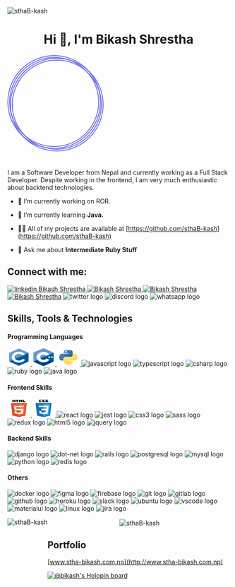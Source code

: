 <!--
**sthaB-kash/sthaB-kash** is a ✨ _special_ ✨ repository because its `README.md` (this file) appears on your GitHub profile.

Here are some ideas to get you started:
-->

 <p align="left"> <img src="https://komarev.com/ghpvc/?username=sthaB-kash&label=Profile%20views&color=0e75b6&style=flat" alt="sthaB-kash" /> </p>
 
 <h1 align="center">Hi 👋, I'm Bikash Shrestha</h1>
 <p align="center"  style="width:200px; height:200px;  border-radius: 50%; border:6px double #7070e7;">
  <a href="https://sthaB-kash.github.io" alt="Bikash Shrestha" title="Bikash Shrestha">
   <kbd>
     <img src="https://avatars.githubusercontent.com/u/58836717?v=4" 
          width="100%" 
         style="width:200px; height:200px;  border-radius: 50%; border:6px double #7070e7;"/> 
   </kbd>
   <!--width: 200px; height: 200px; max-width: 100%;border: 2px double red;-->
  </a>
</p>

<br/>

<p>I am a Software Developer from Nepal and currently working as a Full Stack Developer. Despite working in the frontend, I am very much enthusiastic about backtend technologies.</p>

- 🔭 I’m currently working on ROR.

- 🌱 I’m currently learning **Java.**

- 👨‍💻 All of my projects are available at [https://github.com/sthaB-kash](https://github.com/sthaB-kash)

- 💬 Ask me about **Intermediate Ruby Stuff**


## Connect with me:
<div align="left">
 <a href="https://www.linkedin.com/in/bikash-shrestha-90922b183/">
     <img src="https://raw.githubusercontent.com/maurodesouza/profile-readme-generator/master/src/assets/icons/social/linkedin/default.svg" width="40" height="30" alt="linkedin Bikash Shrestha"  />
</a>
<a href="mailto:shresthabikash2073@gmail.com">
    <img src="https://raw.githubusercontent.com/maurodesouza/profile-readme-generator/master/src/assets/icons/social/gmail/default.svg" width="40" height="30" alt="Bikash Shrestha"  />
</a>
<a href="https://www.facebook.com/bikash.shrestha.56211497" target="blank"><img src="https://raw.githubusercontent.com/maurodesouza/profile-readme-generator/master/src/assets/icons/social/facebook/default.svg" width="40" height="30" alt="Bikash Shrestha"  /></a>
<a href="https://instagram.com/bikash___shrestha" target="blank"><img src="https://raw.githubusercontent.com/maurodesouza/profile-readme-generator/master/src/assets/icons/social/instagram/default.svg" width="40" height="30" alt="Bikash Shrestha"  /></a>
  <img src="https://raw.githubusercontent.com/maurodesouza/profile-readme-generator/master/src/assets/icons/social/twitter/default.svg" width="40" height="30" alt="twitter logo"  />
  <img src="https://raw.githubusercontent.com/maurodesouza/profile-readme-generator/master/src/assets/icons/social/discord/default.svg" width="40" height="30" alt="discord logo"  />
  <img src="https://raw.githubusercontent.com/maurodesouza/profile-readme-generator/master/src/assets/icons/social/whatsapp/default.svg" width="40" height="30" alt="whatsapp logo"  />
 
</div>

## Skills, Tools & Technologies

#### Programming Languages
<div align="left">
 <a href="https://www.cprogramming.com/" target="_blank"> 
  <img src="https://raw.githubusercontent.com/devicons/devicon/master/icons/c/c-original.svg" alt="c" width="52" height="40"/> 
 </a>
 <a href="https://www.w3schools.com/cpp/" target="_blank">
  <img src="https://raw.githubusercontent.com/devicons/devicon/master/icons/cplusplus/cplusplus-original.svg" alt="cplusplus" width="52" height="40"/>  </a>
 <a href="https://www.python.org" target="_blank"> 
  <img src="https://raw.githubusercontent.com/devicons/devicon/master/icons/python/python-original.svg" alt="python" width="52" height="40"/> 
 </a>
 <img src="https://cdn.jsdelivr.net/gh/devicons/devicon/icons/javascript/javascript-original.svg" height="40" width="52" alt="javascript logo"  />
 <img src="https://cdn.jsdelivr.net/gh/devicons/devicon/icons/typescript/typescript-original.svg" height="40" width="52" alt="typescript logo"  />
 <img src="https://cdn.jsdelivr.net/gh/devicons/devicon/icons/csharp/csharp-original.svg" height="40" width="52" alt="csharp logo"  />
 <img src="https://cdn.jsdelivr.net/gh/devicons/devicon/icons/ruby/ruby-original.svg" height="40" width="52" alt="ruby logo"  />
 <img src="https://cdn.jsdelivr.net/gh/devicons/devicon/icons/java/java-original.svg" height="40" width="52" alt="java logo"  />
</div>

#### Frontend Skills
<div align="left">
 <a href="https://www.w3.org/html/" target="_blank">
  <img src="https://raw.githubusercontent.com/devicons/devicon/master/icons/html5/html5-original-wordmark.svg" alt="html5" width="52" height="40"/> 
 </a>
 <a href="https://www.w3schools.com/css/" target="_blank"> 
  <img src="https://raw.githubusercontent.com/devicons/devicon/master/icons/css3/css3-original-wordmark.svg" alt="css3" width="52" height="40"/> 
 </a> 
 <img src="https://cdn.jsdelivr.net/gh/devicons/devicon/icons/react/react-original.svg" height="40" width="52" alt="react logo"  />
 <img src="https://cdn.jsdelivr.net/gh/devicons/devicon/icons/jest/jest-plain.svg" height="40" width="52" alt="jest logo"  />
 <img src="https://cdn.jsdelivr.net/gh/devicons/devicon/icons/css3/css3-original.svg" height="40" width="52" alt="css3 logo"  />
 <img src="https://cdn.jsdelivr.net/gh/devicons/devicon/icons/sass/sass-original.svg" height="40" width="52" alt="sass logo"  />
 <img src="https://cdn.jsdelivr.net/gh/devicons/devicon/icons/redux/redux-original.svg" height="40" width="52" alt="redux logo"  />
 <img src="https://cdn.jsdelivr.net/gh/devicons/devicon/icons/html5/html5-original.svg" height="40" width="52" alt="html5 logo"  />
 <img src="https://cdn.jsdelivr.net/gh/devicons/devicon/icons/jquery/jquery-original.svg" height="40" width="52" alt="jquery logo"  />
 
</div>

#### Backend Skills
 <div align="left">
 <img src="https://cdn.jsdelivr.net/gh/devicons/devicon/icons/django/django-plain.svg" height="40" width="52" alt="django logo"  />
 <img src="https://cdn.jsdelivr.net/gh/devicons/devicon/icons/dot-net/dot-net-original.svg" height="40" width="52" alt="dot-net logo"  />
 <img src="https://cdn.jsdelivr.net/gh/devicons/devicon/icons/rails/rails-original-wordmark.svg" height="40" width="52" alt="rails logo"  />
 <img src="https://cdn.jsdelivr.net/gh/devicons/devicon/icons/postgresql/postgresql-original.svg" height="40" width="52" alt="postgresql logo"  />
 <img src="https://cdn.jsdelivr.net/gh/devicons/devicon/icons/mysql/mysql-original.svg" height="40" width="52" alt="mysql logo"  />
 <img src="https://cdn.jsdelivr.net/gh/devicons/devicon/icons/python/python-original.svg" height="40" width="52" alt="python logo"  />
 <img src="https://cdn.jsdelivr.net/gh/devicons/devicon/icons/redis/redis-original.svg" height="40" width="52" alt="redis logo"  />
</div>

#### Others
<div align="left">  
  <img src="https://cdn.jsdelivr.net/gh/devicons/devicon/icons/docker/docker-original.svg" height="40" width="52" alt="docker logo"  />
  <img src="https://cdn.jsdelivr.net/gh/devicons/devicon/icons/figma/figma-original.svg" height="40" width="52" alt="figma logo"  />
  <img src="https://cdn.jsdelivr.net/gh/devicons/devicon/icons/firebase/firebase-plain.svg" height="40" width="52" alt="firebase logo"  />
  <img src="https://cdn.jsdelivr.net/gh/devicons/devicon/icons/git/git-original.svg" height="40" width="52" alt="git logo"  />
  <img src="https://cdn.jsdelivr.net/gh/devicons/devicon/icons/gitlab/gitlab-original.svg" height="40" width="52" alt="gitlab logo"  />
  <img src="https://cdn.jsdelivr.net/gh/devicons/devicon/icons/github/github-original.svg" height="40" width="52" alt="github logo"  />
  <img src="https://cdn.jsdelivr.net/gh/devicons/devicon/icons/heroku/heroku-original.svg" height="40" width="52" alt="heroku logo"  />
  <img src="https://cdn.jsdelivr.net/gh/devicons/devicon/icons/slack/slack-original.svg" height="40" width="52" alt="slack logo"  />
  <img src="https://cdn.jsdelivr.net/gh/devicons/devicon/icons/ubuntu/ubuntu-plain.svg" height="40" width="52" alt="ubuntu logo"  />
  <img src="https://cdn.jsdelivr.net/gh/devicons/devicon/icons/vscode/vscode-original.svg" height="40" width="52" alt="vscode logo" />
  <img src="https://cdn.jsdelivr.net/gh/devicons/devicon/icons/materialui/materialui-original.svg" height="40" width="52" alt="materialui logo"  />
  <img src="https://cdn.jsdelivr.net/gh/devicons/devicon/icons/linux/linux-original.svg" height="40" width="52" alt="linux logo"  />
  <img src="https://cdn.jsdelivr.net/gh/devicons/devicon/icons/jira/jira-original.svg" height="40" width="52" alt="jira logo"  />
</div>


<!-- <img src="https://cdn.jsdelivr.net/gh/devicons/devicon/icons/linkedin/linkedin-original.svg" height="40" width="52" alt="linkedin logo"  />
<img src="https://cdn.jsdelivr.net/gh/devicons/devicon/icons/twitter/twitter-original.svg" height="40" width="52" alt="twitter logo"  /> -->

<div align="center">
  <p><img align="left" src="https://github-readme-stats.vercel.app/api/top-langs?username=sthaB-kash&show_icons=true&locale=en&layout=compact&theme=onedark" height="200" alt="sthaB-kash" /></p>

 <p>&nbsp;<img align="center" src="https://github-readme-stats.vercel.app/api?username=sthaB-kash&show_icons=true&locale=en&theme=onedark"  height="200" alt="sthaB-kash" /></p>
 
<!--  img src="https://github-readme-stats.vercel.app/api?hide_title=false&hide_rank=false&show_icons=true&include_all_commits=true&count_private=true&disable_animations=false&theme=dracula&locale=en&hide_border=false&username=sthaB-kash&theme=onedark" height="150" alt="stats graph"  />
  <img src="https://github-readme-stats.vercel.app/api/top-langs?locale=en&hide_title=false&layout=compact&card_width=320&theme=dracula&hide_border=false&username=sthaB-kash&theme=onedark" height="150" alt="languages graph"  /> -->
</div>

###

<!-- ## My Tech Stack
![RUBY](https://img.shields.io/badge/-Ruby%20Programming-red?style=for-the-badge&logo=ruby)
![Ruby on Rails](https://img.shields.io/badge/%20-Ruby%20on%20Rails-%232c3e50?style=for-the-badge&logo=ruby-on-rails)
![Python](https://img.shields.io/badge/-Python-%232c3e50?style=for-the-badge&logo=python)
![Django](https://img.shields.io/badge/-Django-%232c3e50?style=for-the-badge&logo=django)
![](https://img.shields.io/badge/-Flask-%232c3e50?style=for-the-badge&logo=flask) 
![PHP](https://img.shields.io/badge/-PHP-%232c3e50?style=for-the-badge&logo=PHP)
![Laravel](https://img.shields.io/badge/-Laravel-%232c3e50?style=for-the-badge&logo=laravel)
[Vue.js](https://img.shields.io/badge/-Vue.js-%232c3e50?style=for-the-badge&logo=vuedotjs)
![Node.js](https://img.shields.io/badge/-Node.js-%232c3e50?style=for-the-badge&logo=nodedotjs)
![JavaScript](https://img.shields.io/badge/-JavaScript-%232c3e50?style=for-the-badge&logo=javascript)
![jQuery](https://img.shields.io/badge/-jQuery-%232c3e50?style=for-the-badge&logo=jQuery)
![React.js](https://img.shields.io/badge/-React.js-%232c3e50?style=for-the-badge&logo=react)
![Postgresql](https://img.shields.io/badge/-Postgresql-%232c3e50?style=for-the-badge&logo=postgresql)
![MySQL](https://img.shields.io/badge/-MySQL-%232c3e50?style=for-the-badge&logo=MySQL)
![Git](https://img.shields.io/badge/-Git-%232c3e50?style=for-the-badge&logo=git)
![Docker](https://img.shields.io/badge/-Docker-%232c3e50?style=for-the-badge&logo=docker)
![Ant Design](https://img.shields.io/badge/-Antd-%232c3e50?style=for-the-badge&logo=ant-design)
![CSS](https://img.shields.io/badge/-CSS-%232c3e50?style=for-the-badge&logo=css3)
![Tailwind](https://img.shields.io/badge/-Tailwind-%232c3e50?style=for-the-badge&logo=tailwindcss)
![Bootstrap](https://img.shields.io/badge/-Bootstrap-%232c3e50?style=for-the-badge&logo=Bootstrap)
![MaterialUI](https://img.shields.io/badge/MUI-MaterialUI-%232cff?style=for-the-badge&logo=mui) -->

## Portfolio
[www.stha-bikash.com.np](http://www.stha-bikash.com.np)

[![@bikash's Holopin board](https://holopin.me/bikash)](https://holopin.io/@bikash)



 


